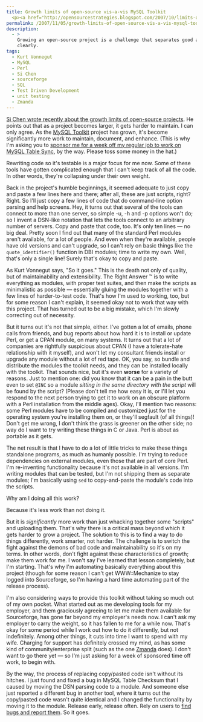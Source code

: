 ```yaml
---
title: Growth limits of open-source vis-a-vis MySQL Toolkit
  <p><a href="http://opensourcestrategies.blogspot.com/2007/10/limits-of-open-source.html">Si Chen wrote recently about the growth limits of open-source projects</a>.  He points out that as a project becomes larger, it gets harder to maintain.  I can only agree.  As the <a href="http://mysqltoolkit.sourceforge.net">MySQL Toolkit</a> project has grown, it's become significantly more work to maintain, document, and enhance.</p>
permalink: /2007/11/05/growth-limits-of-open-source-vis-a-vis-mysql-toolkit/
description:
  - >
    Growing an open-source project is a challenge that separates good and bad very
    clearly.
tags:
  - Kurt Vonnegut
  - MySQL
  - Perl
  - Si Chen
  - sourceforge
  - SQL
  - Test Driven Development
  - unit testing
  - Zmanda
---
```

[Si Chen wrote recently about the growth limits of open-source projects][1]. He points out that as a project becomes larger, it gets harder to maintain. I can only agree. As the [MySQL Toolkit][2] project has grown, it's become significantly more work to maintain, document, and enhance. (This is why I'm asking you to [sponsor me for a week off my regular job to work on MySQL Table Sync][3], by the way. Please toss some money in the hat.)

Rewriting code so it's testable is a major focus for me now. Some of these tools have gotten complicated enough that I can't keep track of all the code. In other words, they're collapsing under their own weight.

Back in the project's humble beginnings, it seemed adequate to just copy and paste a few lines here and there; after all, these are just scripts, right? Right. So I'll just copy a few lines of code that do command-line option parsing and help screens. Hey, it turns out that several of the tools can connect to more than one server, so simple -u, -h and -p options won't do; so I invent a DSN-like notation that lets the tools connect to an arbitrary number of servers. Copy and paste that code, too. It's only ten lines &#8212; no big deal. Pretty soon I find out that many of the standard Perl modules aren't available, for a lot of people. And even when they're available, people have old versions and can't upgrade, so I can't rely on basic things like the `quote_identifier()` function in DBI modules; time to write my own. Well, that's only a single line! Surely that's okay to copy and paste.

As Kurt Vonnegut says, "So it goes." This is the death not only of quality, but of maintainability and extensibility. The Right Answer &#8482; is to write everything as modules, with proper test suites, and then make the scripts as minimalistic as possible &#8212; essentially gluing the modules together with a few lines of harder-to-test code. That's how I'm used to working, too, but for some reason I can't explain, it seemed okay not to work that way with this project. That has turned out to be a big mistake, which I'm slowly correcting out of necessity.

But it turns out it's not that simple, either. I've gotten a lot of emails, phone calls from friends, and bug reports about how hard it is to install or update Perl, or get a CPAN module, on many systems. It turns out that a lot of companies are rightfully suspicious about CPAN (I have a tolerate-hate relationship with it myself), and won't let my consultant friends install or upgrade any module without a lot of red tape. OK, you say, so bundle and distribute the modules the toolkit needs, and they can be installed locally with the toolkit. That sounds nice, but it's even **worse** for a variety of reasons. Just to mention one: did you know that it can be a pain in the butt even to set `@INC` so a module *sitting in the same directory with the script* will be found by the script? (Please don't tell me how easy it is, or I'll let you respond to the next person trying to get it to work on an obscure platform with a Perl installation from the middle ages). Okay, I'll mention two reasons: some Perl modules have to be compiled and customized just for the operating system you're installing them on, or they'll segfault (of all things)! Don't get me wrong, I don't think the grass is greener on the other side; no way do I want to try writing these things in C or Java. Perl is about as portable as it gets.

The net result is that I have to do a lot of little tricks to make these things standalone programs, as much as humanly possible. I'm trying to reduce dependencies on external modules, even those that are part of core Perl. I'm re-inventing functionality because it's not available in all versions. I'm writing modules that can be tested, but I'm not shipping them as separate modules; I'm basically using `sed` to copy-and-paste the module's code into the scripts.

Why am I doing all this work?

Because it's less work than not doing it.

But it is *significantly* more work than just whacking together some "scripts" and uploading them. That's why there is a critical mass beyond which it gets harder to grow a project. The solution to this is to find a way to do things differently, work smarter, not harder. The challenge is to switch the fight against the demons of bad code and maintainability so it's on my terms. In other words, don't fight against these characteristics of growth; make them work for me. I won't say I've learned that lesson completely, but I'm starting. That's why I'm automating basically everything about this project (though for some reason I can't get WWW::Mechanize to stay logged into Sourceforge, so I'm having a hard time automating part of the release process).

I'm also considering ways to provide this toolkit without taking so much out of my own pocket. What started out as me developing tools for my employer, and them graciously agreeing to let me make them available for Sourceforge, has gone far beyond my employer's needs now. I can't ask my employer to carry the weight, so it has fallen to me for a while now. That's okay for some period while I work out how to do it differently, but not indefinitely. Among other things, it cuts into time I want to spend with my wife. Charging for support has definitely crossed my mind, as has some kind of community/enterprise split (such as the one [Zmanda][4] does). I don't want to go there yet &#8212; so I'm just asking for a week of sponsored time off work, to begin with.

By the way, the process of replacing copy/pasted code isn't without its hitches. I just found and fixed a bug in MySQL Table Checksum that I caused by moving the DSN parsing code to a module. And someone else just reported a different bug in another tool, where it turns out the copy/pasted code wasn't quite identical and I changed the functionality by moving it to the module. Release early, release often. Rely on users to [find bugs and report them][5]. So it goes.

 [1]: http://opensourcestrategies.blogspot.com/2007/10/limits-of-open-source.html
 [2]: http://code.google.com/p/maatkit
 [3]: http://www.xaprb.com/blog/2007/10/31/mysql-table-sync-bounty-lets-do-it/
 [4]: http://www.zmanda.com/
 [5]: http://code.google.com/p/maatkit/
